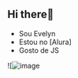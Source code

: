## Hi there💙

- Sou Evelyn
- Estou no [Alura]
- Gosto de JS

![![image](https://github.com/Bobadillosantos/Bobadillosantos/assets/171802030/d771f242-87da-48fd-90a9-43327eb90f97)


